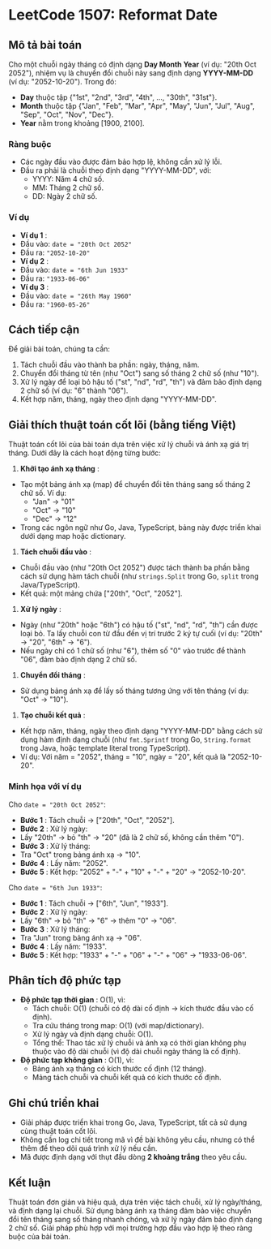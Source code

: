 # LeetCode 1507: Reformat Date

## Mô tả bài toán

Cho một chuỗi ngày tháng có định dạng **Day Month Year** (ví dụ: "20th Oct 2052"), nhiệm vụ là chuyển đổi chuỗi này sang định dạng **YYYY-MM-DD** (ví dụ: "2052-10-20"). Trong đó:

- **Day** thuộc tập {"1st", "2nd", "3rd", "4th", ..., "30th", "31st"}.
- **Month** thuộc tập {"Jan", "Feb", "Mar", "Apr", "May", "Jun", "Jul", "Aug", "Sep", "Oct", "Nov", "Dec"}.
- **Year** nằm trong khoảng [1900, 2100].

### Ràng buộc

- Các ngày đầu vào được đảm bảo hợp lệ, không cần xử lý lỗi.
- Đầu ra phải là chuỗi theo định dạng "YYYY-MM-DD", với:
  - YYYY: Năm 4 chữ số.
  - MM: Tháng 2 chữ số.
  - DD: Ngày 2 chữ số.

### Ví dụ

- **Ví dụ 1** :
- Đầu vào: `date = "20th Oct 2052"`
- Đầu ra: `"2052-10-20"`
- **Ví dụ 2** :
- Đầu vào: `date = "6th Jun 1933"`
- Đầu ra: `"1933-06-06"`
- **Ví dụ 3** :
- Đầu vào: `date = "26th May 1960"`
- Đầu ra: `"1960-05-26"`

## Cách tiếp cận

Để giải bài toán, chúng ta cần:

1. Tách chuỗi đầu vào thành ba phần: ngày, tháng, năm.
2. Chuyển đổi tháng từ tên (như "Oct") sang số tháng 2 chữ số (như "10").
3. Xử lý ngày để loại bỏ hậu tố ("st", "nd", "rd", "th") và đảm bảo định dạng 2 chữ số (ví dụ: "6" thành "06").
4. Kết hợp năm, tháng, ngày theo định dạng "YYYY-MM-DD".

## Giải thích thuật toán cốt lõi (bằng tiếng Việt)

Thuật toán cốt lõi của bài toán dựa trên việc xử lý chuỗi và ánh xạ giá trị tháng. Dưới đây là cách hoạt động từng bước:

1. **Khởi tạo ánh xạ tháng** :

- Tạo một bảng ánh xạ (map) để chuyển đổi tên tháng sang số tháng 2 chữ số. Ví dụ:
  - "Jan" → "01"
  - "Oct" → "10"
  - "Dec" → "12"
- Trong các ngôn ngữ như Go, Java, TypeScript, bảng này được triển khai dưới dạng map hoặc dictionary.

1. **Tách chuỗi đầu vào** :

- Chuỗi đầu vào (như "20th Oct 2052") được tách thành ba phần bằng cách sử dụng hàm tách chuỗi (như `strings.Split` trong Go, `split` trong Java/TypeScript).
- Kết quả: một mảng chứa ["20th", "Oct", "2052"].

1. **Xử lý ngày** :

- Ngày (như "20th" hoặc "6th") có hậu tố ("st", "nd", "rd", "th") cần được loại bỏ. Ta lấy chuỗi con từ đầu đến vị trí trước 2 ký tự cuối (ví dụ: "20th" → "20", "6th" → "6").
- Nếu ngày chỉ có 1 chữ số (như "6"), thêm số "0" vào trước để thành "06", đảm bảo định dạng 2 chữ số.

1. **Chuyển đổi tháng** :

- Sử dụng bảng ánh xạ để lấy số tháng tương ứng với tên tháng (ví dụ: "Oct" → "10").

1. **Tạo chuỗi kết quả** :

- Kết hợp năm, tháng, ngày theo định dạng "YYYY-MM-DD" bằng cách sử dụng hàm định dạng chuỗi (như `fmt.Sprintf` trong Go, `String.format` trong Java, hoặc template literal trong TypeScript).
- Ví dụ: Với năm = "2052", tháng = "10", ngày = "20", kết quả là "2052-10-20".

### Minh họa với ví dụ

Cho `date = "20th Oct 2052"`:

- **Bước 1** : Tách chuỗi → ["20th", "Oct", "2052"].
- **Bước 2** : Xử lý ngày:
- Lấy "20th" → bỏ "th" → "20" (đã là 2 chữ số, không cần thêm "0").
- **Bước 3** : Xử lý tháng:
- Tra "Oct" trong bảng ánh xạ → "10".
- **Bước 4** : Lấy năm: "2052".
- **Bước 5** : Kết hợp: "2052" + "-" + "10" + "-" + "20" → "2052-10-20".

Cho `date = "6th Jun 1933"`:

- **Bước 1** : Tách chuỗi → ["6th", "Jun", "1933"].
- **Bước 2** : Xử lý ngày:
- Lấy "6th" → bỏ "th" → "6" → thêm "0" → "06".
- **Bước 3** : Xử lý tháng:
- Tra "Jun" trong bảng ánh xạ → "06".
- **Bước 4** : Lấy năm: "1933".
- **Bước 5** : Kết hợp: "1933" + "-" + "06" + "-" + "06" → "1933-06-06".

## Phân tích độ phức tạp

- **Độ phức tạp thời gian** : O(1), vì:
  - Tách chuỗi: O(1) (chuỗi có độ dài cố định → kích thước đầu vào cố định).
  - Tra cứu tháng trong map: O(1) (với map/dictionary).
  - Xử lý ngày và định dạng chuỗi: O(1).
  - Tổng thể: Thao tác xử lý chuỗi và ánh xạ có thời gian không phụ thuộc vào độ dài chuỗi (vì độ dài chuỗi ngày tháng là cố định).
- **Độ phức tạp không gian** : O(1), vì:
  - Bảng ánh xạ tháng có kích thước cố định (12 tháng).
  - Mảng tách chuỗi và chuỗi kết quả có kích thước cố định.

## Ghi chú triển khai

- Giải pháp được triển khai trong Go, Java, TypeScript, tất cả sử dụng cùng thuật toán cốt lõi.
- Không cần log chi tiết trong mã vì đề bài không yêu cầu, nhưng có thể thêm để theo dõi quá trình xử lý nếu cần.
- Mã được định dạng với thụt đầu dòng **2 khoảng trắng** theo yêu cầu.

## Kết luận

Thuật toán đơn giản và hiệu quả, dựa trên việc tách chuỗi, xử lý ngày/tháng, và định dạng lại chuỗi. Sử dụng bảng ánh xạ tháng đảm bảo việc chuyển đổi tên tháng sang số tháng nhanh chóng, và xử lý ngày đảm bảo định dạng 2 chữ số. Giải pháp phù hợp với mọi trường hợp đầu vào hợp lệ theo ràng buộc của bài toán.
